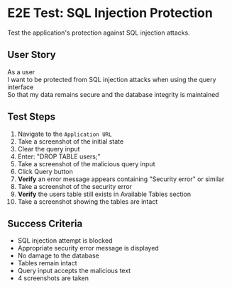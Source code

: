 # E2E Test: SQL Injection Protection

Test the application's protection against SQL injection attacks.

## User Story

As a user  
I want to be protected from SQL injection attacks when using the query interface  
So that my data remains secure and the database integrity is maintained

## Test Steps

1. Navigate to the `Application URL`
2. Take a screenshot of the initial state
3. Clear the query input
4. Enter: "DROP TABLE users;"
5. Take a screenshot of the malicious query input
6. Click Query button
7. **Verify** an error message appears containing "Security error" or similar
8. Take a screenshot of the security error
9. **Verify** the users table still exists in Available Tables section
10. Take a screenshot showing the tables are intact

## Success Criteria

- SQL injection attempt is blocked
- Appropriate security error message is displayed
- No damage to the database
- Tables remain intact
- Query input accepts the malicious text
- 4 screenshots are taken
